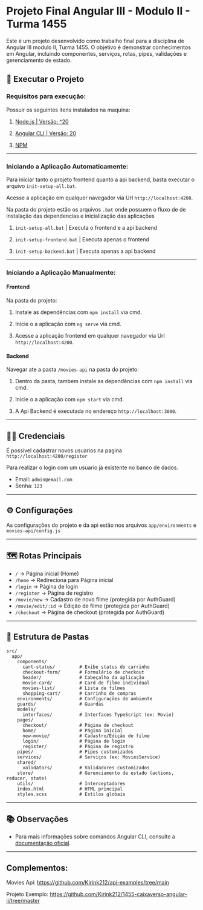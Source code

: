 # Projeto Final Angular III - Modulo II - Turma 1455

Este é um projeto desenvolvido como trabalho final para a disciplina de Angular III modulo II, Turma 1455. O objetivo é demonstrar conhecimentos em Angular, incluindo componentes, serviços, rotas, pipes, validações e gerenciamento de estado.

## 🚀 Executar o Projeto

### Requisitos para execução:

Possuir os seguintes itens instalados na maquina:

1. [Node.js | Versão: ^20](https://nodejs.org/pt/download)

2. [Angular CLI | Versão: 20](https://angular.dev/)

3. [NPM](https://www.npmjs.com/package/npm?activeTab=versions)
 
---
 
### Iniciando a Aplicação Automaticamente:

Para iniciar tanto o projeto frontend quanto a api backend, basta executar o arquivo `init-setup-all.bat`.  

Acesse a aplicação em qualquer navegador via Url  `http://localhost:4200`.
 
Na pasta do projeto estão os arquivos `.bat` onde possuem o fluxo de de instalação das dependencias e inicialização das aplicações

1. `init-setup-all.bat` | Executa o frontend e a api backend

2. `init-setup-frontend.bat` | Executa apenas o frontend

3. `init-setup-backend.bat` | Executa apenas a api backend
 
---
 
### Iniciando a Aplicação Manualmente: 

#### Frontend
Na pasta do projeto:

1. Instale as dependências com `npm install` via cmd.

2. Inicie o a aplicação com `ng serve` via cmd.

3. Acesse a aplicação frontend em qualquer navegador via Url  `http://localhost:4200`.

#### Backend
Navegar ate a pasta `/movies-api` na pasta do projeto:

1. Dentro da pasta, tambem instale as dependências com `npm install` via cmd.

2. Inicie o a aplicação com `npm start` via cmd.

3. A Api Backend é executada no endereço  `http://localhost:3000`.

---

## 🙍‍♂️ Credenciais
É possivel cadastrar novos usuarios na pagina `http://localhost:4200/register`

Para realizar o login com um usuario já existente no banco de dados.
- Email: `admin@email.com`
- Senha: `123` 

---

## ⚙️ Configurações
As configurações do projeto e da api estão nos arquivos `app/environments` e `movies-api/config.js`

---

## 🗺️ Rotas Principais

- `/`                → Página inicial (Home)
- `/home`            → Redireciona para Página inicial
- `/login`           → Página de login
- `/register`        → Página de registro
- `/movie/new`       → Cadastro de novo filme (protegida por AuthGuard)
- `/movie/edit/:id`  → Edição de filme (protegida por AuthGuard)
- `/checkout`        → Página de checkout (protegida por AuthGuard)

---

## 📁 Estrutura de Pastas

```plaintext
src/
  app/
    components/
      cart-status/         # Exibe status do carrinho
      checkout-form/       # Formulário de checkout
      header/              # Cabeçalho da aplicação
      movie-card/          # Card de filme individual
      movies-list/         # Lista de filmes
      shopping-cart/       # Carrinho de compras
    environments/          # Configurações de ambiente
    guards/                # Guardas
    models/
      interfaces/          # Interfaces TypeScript (ex: Movie)
    pages/
      checkout/            # Página de checkout
      home/                # Página inicial
      new-movie/           # Cadastro/Edição de filme
      login/               # Página de login
      register/            # Página de registro
    pipes/                 # Pipes customizados
    services/              # Serviços (ex: MoviesService)
    shared/
      validators/          # Validadores customizados
    store/                 # Gerenciamento de estado (actions, reducer, state)
    utils/                 # Interceptadores
    index.html             # HTML principal
    styles.scss            # Estilos globais
```
---

## 📚 Observações

- Para mais informações sobre comandos Angular CLI, consulte a [documentação oficial](https://angular.dev/tools/cli).

---
## Complementos:

Movies Api:
https://github.com/Kirink212/api-examples/tree/main

Projeto Exemplo:
https://github.com/Kirink212/1455-caixaverso-angular-ii/tree/master
